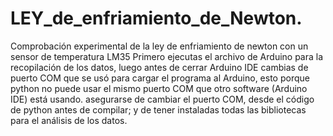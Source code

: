 # LEY_de_enfriamiento_de_Newton.
Comprobación experimental de la ley de enfriamiento de newton con un sensor de temperatura LM35
Primero ejecutas el archivo de Arduino para la recopilación de los datos, luego antes de cerrar Arduino IDE cambias de puerto COM que se usó para cargar el programa al Arduino, esto porque python no puede usar el mismo puerto COM que otro software (Arduino IDE) está usando.
asegurarse de cambiar el puerto COM, desde el código de python antes de compilar; y de tener instaladas todas las bibliotecas para el análisis de los datos.
